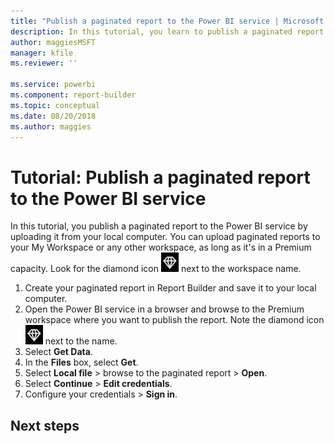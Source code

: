 ```yaml
---
title: "Publish a paginated report to the Power BI service | Microsoft Docs"
description: In this tutorial, you learn to publish a paginated report to the Power BI service by uploading it from your local computer.  
author: maggiesMSFT
manager: kfile
ms.reviewer: ''

ms.service: powerbi
ms.component: report-builder
ms.topic: conceptual
ms.date: 08/20/2018
ms.author: maggies
---
```


# Tutorial: Publish a paginated report to the Power BI service

In this tutorial, you publish a paginated report to the Power BI service by uploading it from your local computer. You can upload paginated reports to your My Workspace or any other workspace, as long as it's in a Premium capacity. Look for the diamond icon ![Power BI Premium capacity diamond icon](media/paginated-reports-save-to-power-bi-service/premium-diamond.png) next to the workspace name. 

1. Create your paginated report in Report Builder and save it to your local computer.
2. Open the Power BI service in a browser and browse to the Premium workspace where you want to publish the report. Note the diamond icon ![Power BI Premium capacity diamond icon](media/paginated-reports-save-to-power-bi-service/premium-diamond.png) next to the name. 
3. Select **Get Data**.
4. In the **Files** box, select **Get**.
5. Select **Local file** > browse to the paginated report > **Open**.
6. Select **Continue** > **Edit credentials**.
7. Configure your credentials > **Sign in**.

## Next steps
